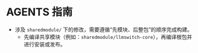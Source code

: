 # AGENTS 指南

- 涉及 `sharedmodule/` 下的修改，需要遵循“先模块、后整包”的顺序完成构建。
  - 先编译共享模块（例如：`sharedmodule/llmswitch-core`），再编译根包并进行安装或发布。


